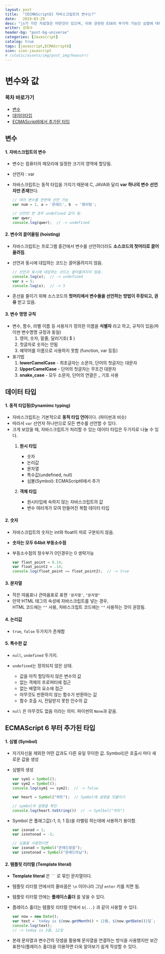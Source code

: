 ```yaml
---
layout: post
title:  "[ECMAScript6] 자바스크립트의 변수는?"
date:   2019-03-29
desc: "js가 가진 자료형은 어떤것이 있으며, 이와 관련된 ES6의 부가적 기능인 심벌에 대해서도 알아본다."
writer: 강화수
header-bg: "post-bg-universe"
categories: [Javascript]
catalog: true
tags: [javascript,ECMAScript6]
icon: icon-javascript
# /static/assets/img/post_img/hwasurr/
---
```


변수와 값
===============

### 목차 바로가기

- [변수](#변수)  
- [데이터타입](#데이터-타입)  
- [ECMAScript6에서 추가된 타입](#ECMAScript6에서-추가된-타입)  

변수
---------------

#### 1. 자바스크립트의 변수

- 변수는 컴퓨터의 메모리에 일정한 크기의 영역에 할당됨.
- 선언자 : var
- 자바스크립트는 동적 타입을 가지기 때문에 C, JAVA와 달리 **var 하나의 변수 선언자만 존재**한다.

    ~~~js
    // 여러 변수를 한번에 선언 가능
    var num = 1, a = '온애드', b  = '화이팅';

    // 선언만 한 경우 undefined 값이 됨.
    var qwer;
    console.log(qwer);  // -> undefined
    ~~~

#### 2. 변수의 끌어올림 (hoisting)

- 자바스크립트는 프로그램 중간에서 변수를 선언하더라도 **소스코드의 첫머리로 끌어올려짐**.
- 선언과 동시에 대입하는 코드는 끌어올려지지 않음.

    ~~~js
    // 선언과 동시에 대입하는 코드는 끌어올려지지 않음.
    console.log(x);  // -> undefined
    var x = 5;
    console.log(x);  // -> 5
    ~~~

- 혼선을 줄이기 위해 소스코드의 **첫머리에서 변수들을 선언하는 방법이 주장되고, 권유** 받고 있음.

#### 3. 변수 명명 규칙

- 변수, 함수, 라벨 이름 등 사용자가 정의한 이름을 **식별자** 라고 하고, 규칙이 있음(파이썬 변수명명 규정과 동일)
  1. 영어, 숫자, 밑줄, 달러기호( $ )
  2. 첫글자로 숫자는 안됨
  3. 예약어를 이름으로 사용하지 못함 (function, var 등등)
- 표기법
  1. **lowerCamelCase** - 최초글자는 소문자, 단어의 첫글자는 대문자
  2. **UpperCamelCase** - 단어의 첫글자는 무조건 대문자
  3. **snake_case** - 모두 소문자, 단어의 연결은 _ 기호 사용

데이터 타입
---------------

#### 1. 동적 타입핑(Dynamimc typing)

- 자바스크립트는 기본적으로 **동적 타입 언어**이다. (파이썬과 비슷)
- 따라서 `var` 선언자 하나만으로 모든 변수를 선언할 수 있다.
- 크게 보았을 때, 자바스크립트가 처리할 수 있는 데이터 타입은 두가지로 나눌 수 있다.
  1. **원시 타입**
      - 숫자
      - 논리값
      - 문자열
      - 특수값(undefined, null)
      - 심볼(Symbol): ECMAScript6에서 추가

  2. **객체 타입**
      - 원시타입에 속하지 않는 자바스크립트의 값
      - 변수 여러개가 모여 만들어진 복합 데이터 타입

#### 2. 숫자

- 자바스크립트의 숫자는 int와 float이 따로 구분되지 않음.
- **숫자는 모두 64bit 부동소수점**
- 부동소수점의 정수부가 0인경우는 0 생략가능

    ~~~js
    var flaot_point = 0.14;
    var float_point2 = .14;
    console.log(float_point == float_point2);  // -> true
    ~~~

#### 3. 문자열

- 작은 따옴표나 큰따옴표로 표현 `'문자열'`, `"문자열"`
- 만약 HTML 태그의 속성에 자바스크립트를 넣는 경우,  
  HTML 코드에는 `""` 사용, 자바스크립트 코드에는 `""` 사용하는 것이 권장됨.

#### 4. 논리값

- `true`, `false` 두가지가 존재함

#### 5. 특수한 값

- `null`, `undefined` 두가지.
- `undefined`는 정의되지 않은 상태.
  - 값을 아직 할당하지 않은 변수의 값
  - 없는 객체의 프로퍼티에 접근
  - 없는 배열의 요소에 접근
  - 아무것도 반환하지 않는 함수가 반환하는 값
  - 함수 호출 시, 전달받지 못한 인수의 값

- `null` 은 아무것도 없음 이라는 의미. 파이썬의 `None`과 같음.

ECMAScript 6 부터 추가된 타입
---------------

#### 1. 심벌 (Symbol)

- 자기자신을 제외한 어떤 값과도 다른 유일 무이한 값.
  Symbol()은 호출시 마다 새로운 값을 생성

- 심벌의 생성

    ~~~js
    var sym1 = Symbol();
    var sym2 = Symbol();
    console.log(sym1 == sym2);  // -> false

    var heart = Symbol("하트");  // Symbol에 설명을 덧붙이기

    // symbol의 설명을 확인
    console.log(heart.toString())  // -> Symlbol("하트")
    ~~~

- Symbol 은 플래그값(-1, 0, 1 등)을 라벨링 하는데에 사용하기 용이함.

    ~~~js
    var isonad = 1;
    var isnotonad = -1;

    // 심볼을 사용한다면
    var isonad = Symbol("온애드맞음");
    var isnotonad = Symbol("온애드아님");
    ~~~

#### 2. 템플릿 리터럴 (Template literal)

- **Template literal** 은 ` `` ` 로 묶인 문자열이다.
- 템플릿 리터럴 안에서의 줄바꿈은 `\n` 이아니라 그냥 `enter` 키를 치면 됨.
- 템플릿 리터럴 안에는 **플레이스홀더** 를 넣을 수 있다.
- 플레이스 홀더는 템플릿 리터럴 안에서 `${...}` 과 같이 사용할 수 있다.

    ~~~js
    var now = new Date();
    var text = `today is ${now.getMonth() + 1}월, ${now.getDate()}일`;
    console.log(text);
    // -> today is 3월, 12일
    ~~~

- 본래 문자열과 변수간의 덧셈을 활용해 문자열을 연결하는 방식을 사용했지만 보간 표현식(플레이스 홀더)을 이용하면 더욱 알아보기 쉽게 작성할 수 있다.
